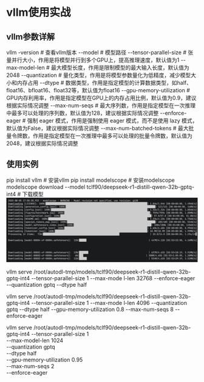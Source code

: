 # vllm使用实战

## vllm参数详解
  vllm -version # 查看vllm版本
  --model # 模型路径
  --tensor-parallel-size # 张量并行大小，作用是将模型并行到多个GPU上，提高推理速度，默认值为1
  --max-model-len # 最大模型长度，作用是限制模型的最大输入长度，默认值为2048
  --quantization # 量化类型，作用是将模型参数量化为低精度，减少模型大小和内存占用
  --dtype # 数据类型，作用是指定模型的计算数据类型，如half、float16、bfloat16、float32等，默认值为float16
  --gpu-memory-utilization # GPU内存利用率，作用是指定模型在GPU上的内存占用比例，默认值为0.9，建议根据实际情况调整
  --max-num-seqs # 最大序列数，作用是指定模型在一次推理中最多可以处理的序列数，默认值为128，建议根据实际情况调整
  --enforce-eager # 强制 eager 模式，作用是强制使用 eager 模式，而不是使用 lazy 模式，默认值为False，建议根据实际情况调整
  --max-num-batched-tokens # 最大批量令牌数，作用是指定模型在一次推理中最多可以处理的批量令牌数，默认值为2048，建议根据实际情况调整


## 使用实例
  pip install vllm # 安装vllm
  pip install modelscope # 安装modelscope
  modelscope download --model tclf90/deepseek-r1-distill-qwen-32b-gptq-int4 # 下载模型
  ![](./images/down_models.png)

  vllm serve /root/autodl-tmp/models/tclf90/deepseek-r1-distill-qwen-32b-gptq-int4 --tensor-parallel-size 1 --max-mode
l-len 32768 --enforce-eager --quantization gptq --dtype half


  vllm serve /root/autodl-tmp/models/tclf90/deepseek-r1-distill-qwen-32b-gptq-int4 --tensor-parallel-size 1 --max-mode
l-len 4096 --quantization gptq --dtype half --gpu-memory-utilization 0.8 --max-num-seqs 8 --enforce-eager

  vllm serve /root/autodl-tmp/models/tclf90/deepseek-r1-distill-qwen-32b-gptq-int4  --tensor-parallel-size 1 \
  --max-model-len 1024 \
  --quantization gptq \
  --dtype half \
  --gpu-memory-utilization 0.95 \
  --max-num-seqs 2 \
  --enforce-eager